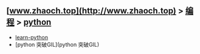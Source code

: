 ## [www.zhaoch.top](http://www.zhaoch.top) > [编程](http://www.zhaoch.top/编程) > [python](http://www.zhaoch.top/编程/python)
+ [learn-python](learn-python)
+ [python 突破GIL](python 突破GIL)
